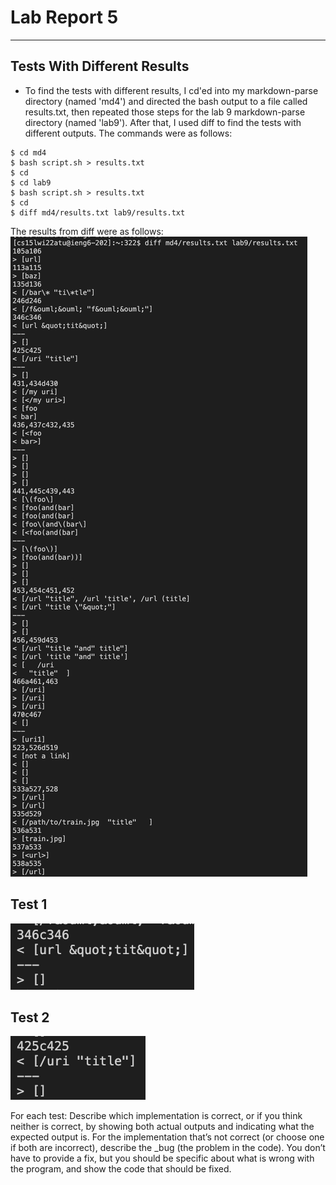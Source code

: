 # Lab Report 5
---
## Tests With Different Results
- To find the tests with different results, I cd'ed into my markdown-parse directory (named 'md4') and directed the bash output to a file called results.txt, then repeated those steps for the lab 9 markdown-parse directory (named 'lab9'). After that, I used diff to find the tests with different outputs. The commands were as follows:
```
$ cd md4
$ bash script.sh > results.txt
$ cd
$ cd lab9
$ bash script.sh > results.txt
$ cd
$ diff md4/results.txt lab9/results.txt
```

The results from diff were as follows:
![Image](diff.png)

## Test 1
![Image](diff1.png)

## Test 2
![Image](diff2.png)

For each test:
Describe which implementation is correct, or if you think neither is correct, by showing both actual outputs and indicating what the expected output is.
For the implementation that’s not correct (or choose one if both are incorrect), describe the _bug (the problem in the code). You don’t have to provide a fix, but you should be specific about what is wrong with the program, and show the code that should be fixed.
